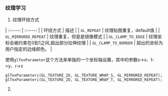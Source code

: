### 纹理学习

1.  纹理环绕方式

| :-----: | :-----: |
| 环绕方式 | 描述 |
| ``GL_REPEAT`` | 纹理贴图重复，default值 |
| ``GL_MIRRORED_REPEAT`` | 纹理重复，但是是镜像模式 |
| ``GL_CLAMP_TO_EDGE`` | 纹理坐标会被约束在0到1之间,超出部分拉伸纹理 |
| ``GL_CLAMP_TO_BORDER`` | 超出的坐标为用户指定的边缘颜色。 |

使用``glTexParameter``这个方法来单独的一个坐标轴设置，其中的参数s->x、t->y、r->z
```
glTexParameteri(GL_TEXTURE_2D, GL_TEXTURE_WRAP_S, GL_MIRRORED_REPEAT);
glTexParameteri(GL_TEXTURE_2D, GL_TEXTURE_WRAP_T, GL_MIRRORED_REPEAT);
```
2. 

